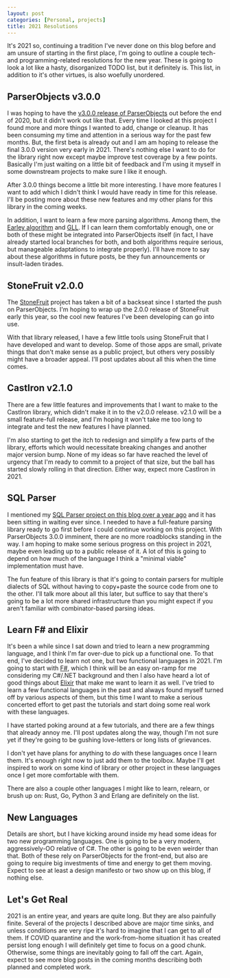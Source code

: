```yaml
---
layout: post
categories: [Personal, projects]
title: 2021 Resolutions
---
```


It's 2021 so, continuing a tradition I've never done on this blog before and am unsure of starting in the first place, I'm going to outline a couple tech- and programming-related resolutions for the new year. These is going to look a lot like a hasty, disorganized TODO list, but it definitely is. This list, in addition to it's other virtues, is also woefully unordered.

## ParserObjects v3.0.0

I was hoping to have the [v3.0.0 release of ParserObjects](http://whiteknight.github.io/2020/11/27/parserobjects3dev.html) out before the end of 2020, but it didn't work out like that. Every time I looked at this project I found more and more things I wanted to add, change or cleanup. It has been consuming my time and attention in a serious way for the past few months. But, the first beta is already out and I am am hoping to release the final 3.0.0 version very early in 2021. There's nothing else I want to do for the library right now except maybe improve test coverage by a few points. Basically I'm just waiting on a little bit of feedback and I'm using it myself in some downstream projects to make sure I like it enough.

After 3.0.0 things become a little bit more interesting. I have more features I want to add which I didn't think I would have ready in time for this release. I'll be posting more about these new features and my other plans for this library in the coming weeks.

In addition, I want to learn a few more parsing algorithms. Among them, the [Earley algorithm](https://en.wikipedia.org/wiki/Earley_parser) and [GLL](http://www.cs.rhul.ac.uk/research/languages/csle/GLLparsers.html). If I can learn them comfortably enough, one or both of these might be integrated into ParserObjects itself (in fact, I have already started local branches for both, and both algorithms require serious, but manageable adaptations to integrate properly). I'll have more to say about these algorithms in future posts, be they fun announcements or insult-laden tirades.

## StoneFruit v2.0.0

The [StoneFruit](http://whiteknight.github.io/2020/09/19/stonefruit.html) project has taken a bit of a backseat since I started the push on ParserObjects. I'm hoping to wrap up the 2.0.0 release of StoneFruit early this year, so the cool new features I've been developing can go into use.

With that library released, I have a few little tools using StoneFruit that I have developed and want to develop. Some of those apps are small, private things that don't make sense as a public project, but others very possibly might have a broader appeal. I'll post updates about all this when the time comes. 

## CastIron v2.1.0

There are a few little features and improvements that I want to make to the CastIron library, which didn't make it in to the v2.0.0 release. v2.1.0 will be a small feature-full release, and I'm hoping it won't take me too long to integrate and test the new features I have planned.

I'm also starting to get the itch to redesign and simplify a few parts of the library, efforts which would necessitate breaking changes and another major version bump. None of my ideas so far have reached the level of urgency that I'm ready to commit to a project of that size, but the ball has started slowly rolling in that direction. Either way, expect more CastIron in 2021.

## SQL Parser

I mentioned my [SQL Parser project on this blog over a year ago](http://whiteknight.github.io/2019/11/09/sqlparser.html) and it has been sitting in waiting ever since. I needed to have a full-feature parsing library ready to go first before I could continue working on this project. With ParserObjects 3.0.0 imminent, there are no more roadblocks standing in the way. I am hoping to make some serious progress on this project in 2021, maybe even leading up to a public release of it. A lot of this is going to depend on how much of the language I think a "minimal viable" implementation must have.

The fun feature of this library is that it's going to contain parsers for multiple dialects of SQL without having to copy+paste the source code from one to the other. I'll talk more about all this later, but suffice to say that there's going to be a lot more shared infrastructure than you might expect if you aren't familiar with combinator-based parsing ideas. 

## Learn F# and Elixir

It's been a while since I sat down and tried to learn a new programming language, and I think I'm far over-due to pick up a functional one. To that end, I've decided to learn not one, but two functional languages in 2021. I'm going to start with [F#](https://fsharp.org/), which I think will be an easy on-ramp for me considering my C#/.NET background and then I also have heard a lot of good things about [Elixir](https://elixir-lang.org/) that make me want to learn it as well. I've tried to learn a few functional languages in the past and always found myself turned off by various aspects of them, but this time I want to make a serious concerted effort to get past the tutorials and start doing some real work with these languages.

I have started poking around at a few tutorials, and there are a few things that already annoy me. I'll post updates along the way, though I'm not sure yet if they're going to be gushing love-letters or long lists of grievances.

I don't yet have plans for anything to *do* with these languages once I learn them. It's enough right now to just add them to the toolbox. Maybe I'll get inspired to work on some kind of library or other project in these languages once I get more comfortable with them.

There are also a couple other languages I might like to learn, relearn, or brush up on: Rust, Go, Python 3 and Erlang are definitely on the list. 

## New Languages

Details are short, but I have kicking around inside my head some ideas for two new programming languages. One is going to be a very modern, aggressively-OO relative of C#. The other is going to be even weirder than that. Both of these rely on ParserObjects for the front-end, but also are going to require big investments of time and energy to get them moving. Expect to see at least a design manifesto or two show up on this blog, if nothing else.

## Let's Get Real

2021 is an entire year, and years are quite long. But they are also painfully finite. Several of the projects I described above are major time sinks, and unless conditions are very ripe it's hard to imagine that I can get to all of them. If COVID quarantine and the work-from-home situation it has created persist long enough I will definitely get time to focus on a good chunk. Otherwise, some things are inevitably going to fall off the cart. Again, expect to see more blog posts in the coming months describing both planned and completed work.
